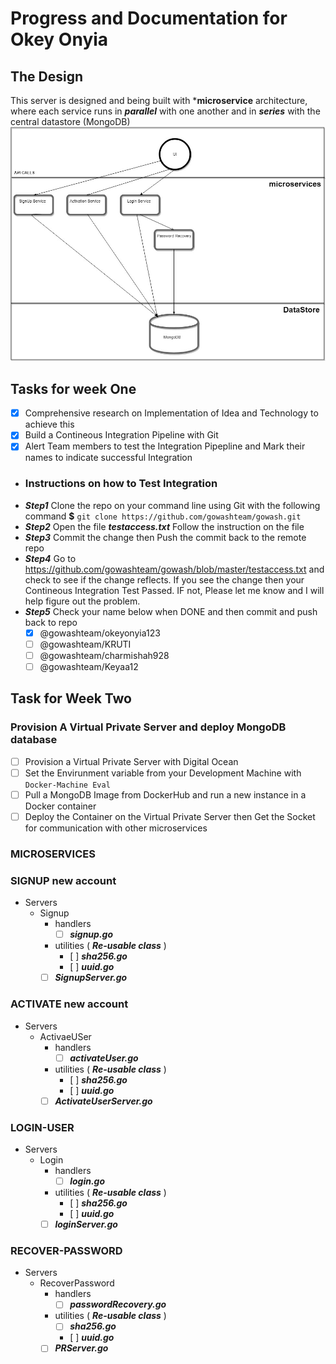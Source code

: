 # Progress and Documentation for Okey Onyia
## The Design
This server is designed and being built with ***microservice** architecture, where each service runs in ***parallel*** with one another and in  ***series*** with the central datastore (MongoDB)
![Microservice Architecture](server.jpg)
## Tasks for week One

-[x] Comprehensive research on Implementation of Idea and Technology to achieve this
-[x] Build a Contineous Integration Pipeline with  Git
-   [x] Alert Team members to test the Integration Pipepline and Mark their names to indicate successful Integration
-   ### Instructions on how to Test Integration
-   ***Step1***
         Clone the repo on your command line using Git with the following command
             **$** `git clone https://github.com/gowashteam/gowash.git`
-   ***Step2***
         Open the file ***testaccess.txt***
         Follow the instruction on the file
-   ***Step3***
         Commit the change then Push the commit back to the remote repo
-   ***Step4***
         Go to https://github.com/gowashteam/gowash/blob/master/testaccess.txt and check to see if the change reflects.
         If you see the change then your Contineous Integration Test Passed. IF not, Please let me know and I will help             figure out the problem.
-   ***Step5*** Check your name below when DONE and then commit and push back to repo
       - [x] @gowashteam/okeyonyia123
      - [ ] @gowashteam/KRUTI
      - [ ] @gowashteam/charmishah928
      - [ ] @gowashteam/Keyaa12
## Task for Week Two
### Provision A Virtual Private Server and deploy MongoDB database
-  [ ]  Provision a Virtual Private Server with Digital Ocean
-   [ ] Set the Envirunment variable from your Development Machine with `Docker-Machine Eval`
-   [ ] Pull a MongoDB Image from DockerHub and run a new instance in a Docker container
-   [ ] Deploy the Container on the Virtual Private Server then Get the Socket for communication with other microservices

### MICROSERVICES

###  SIGNUP new account
-  Servers
    -   Signup
        - handlers
          -  [ ] ***signup.go***
        - utilities ( ***Re-usable class*** )
           -    [ ] ***sha256.go***
           -    [ ] ***uuid.go***
        - [ ] ***SignupServer.go***

### ACTIVATE new account
-  Servers
    -   ActivaeUSer
        - handlers
          -   [ ] ***activateUser.go***
        - utilities ( ***Re-usable class*** )
           -    [ ] ***sha256.go***
           -    [ ] ***uuid.go***
        - [ ] ***ActivateUserServer.go***

### LOGIN-USER
-  Servers
    -   Login
        - handlers
          -   [ ] ***login.go***
        - utilities ( ***Re-usable class*** )
           -    [ ] ***sha256.go***
           -    [ ] ***uuid.go***
        - [ ] ***loginServer.go***

### RECOVER-PASSWORD
-  Servers
    -   RecoverPassword
        - handlers
          -   [ ] ***passwordRecovery.go***
        - utilities ( ***Re-usable class*** )
           -   [ ] ***sha256.go***
           -    [ ] ***uuid.go***
        - [ ] ***PRServer.go***
